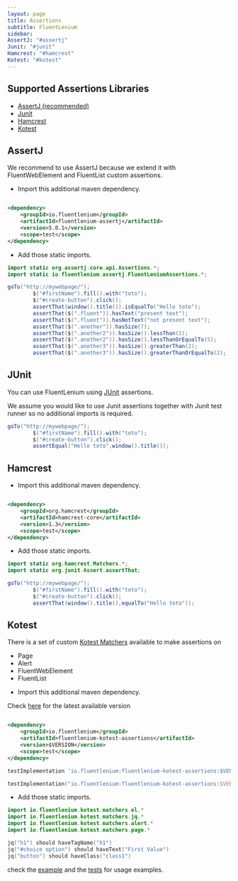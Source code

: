 ```yaml
---
layout: page
title: Assertions
subtitle: FluentLenium
sidebar:
AssertJ: "#assertj"
Junit: "#junit"
Hamcrest: "#hamcrest"
Kotest: "#kotest"
---
```


## Supported Assertions Libraries

- [AssertJ (recommended)](#assertj)
- [Junit](#junit)
- [Hamcrest](#hamcrest)
- [Kotest](#kotest)

## AssertJ

We recommend to use AssertJ because we extend it with FluentWebElement and FluentList custom assertions.

- Import this additional maven dependency.

```xml

<dependency>
    <groupId>io.fluentlenium</groupId>
    <artifactId>fluentlenium-assertj</artifactId>
    <version>5.0.1</version>
    <scope>test</scope>
</dependency>
```

- Add those static imports.

```java
import static org.assertj.core.api.Assertions.*;
import static io.fluentlenium.assertj.FluentLeniumAssertions.*;
```

```java
goTo("http://mywebpage/");
        $("#firstName").fill().with("toto");
        $("#create-button").click();
        assertThat(window().title()).isEqualTo("Hello toto");
        assertThat($(".fluent")).hasText("present text");
        assertThat($(".fluent")).hasNotText("not present text");
        assertThat($(".another")).hasSize(7);
        assertThat($(".another2")).hasSize().lessThan(5);
        assertThat($(".another2")).hasSize().lessThanOrEqualTo(5);
        assertThat($(".another3")).hasSize().greaterThan(2);
        assertThat($(".another3")).hasSize().greaterThanOrEqualTo(2);
```

## JUnit

You can use FluentLenium using [JUnit](http://www.junit.org) assertions.

We assume you would like to use Junit assertions together with Junit test runner so no additional imports is required.

```java
goTo("http://mywebpage/");
        $("#firstName").fill().with("toto");
        $("#create-button").click();
        assertEqual("Hello toto",window().title());
```

## Hamcrest

- Import this additional maven dependency.

```xml

<dependency>
    <groupId>org.hamcrest</groupId>
    <artifactId>hamcrest-core</artifactId>
    <version>1.3</version>
    <scope>test</scope>
</dependency>
```

- Add those static imports.

```java
import static org.hamcrest.Matchers.*;
import static org.junit.Assert.assertThat;
```

```java
goTo("http://mywebpage/");
        $("#firstName").fill().with("toto");
        $("#create-button").click();
        assertThat(window().title(),equalTo("Hello toto"));
```

## Kotest

There is a set of custom [Kotest Matchers](https://kotest.io/docs/assertions/assertions.html) available to make
assertions on

* Page
* Alert
* FluentWebElement
* FluentList

- Import this additional maven dependency.

Check [here](https://search.maven.org/artifact/io.fluentlenium/fluentlenium-kotest-assertions) for the latest available
version

```xml

<dependency>
    <groupId>io.fluentlenium</groupId>
    <artifactId>fluentlenium-kotest-assertions</artifactId>
    <version>$VERSION</version>
    <scope>test</scope>
</dependency>
```

```groovy
testImplementation 'io.fluentlenium:fluentlenium-kotest-assertions:$VERSION'
```

```kotlin
testImplementation("io.fluentlenium:fluentlenium-kotest-assertions:$VERSION")
```

- Add those static imports.

```kotlin
import io.fluentlenium.kotest.matchers.el.*
import io.fluentlenium.kotest.matchers.jq.*
import io.fluentlenium.kotest.matchers.alert.*
import io.fluentlenium.kotest.matchers.page.*
```

```kotlin
jq("h1") should haveTagName("h1")
jq("#choice option") should haveText("First Value")
jq("button") should haveClass("class1")
```

check
the [example](https://github.com/FluentLenium/FluentLenium/blob/develop/examples/kotest/src/test/kotlin/org/fluentlenium/example/kotest/DuckDuckGoSpec.kt)
and
the [tests](https://github.com/FluentLenium/FluentLenium/tree/develop/fluentlenium-kotest-assertions/src/test/kotlin/org/fluentlenium/kotest/matchers)
for usage examples.
